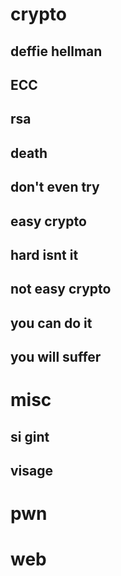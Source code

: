 # crypto
## deffie hellman
## ECC
## rsa
## death
## don't even try
## easy crypto
## hard isnt it
## not easy crypto
## you can do it
## you will suffer

# misc
## si gint
## visage

# pwn

# web

